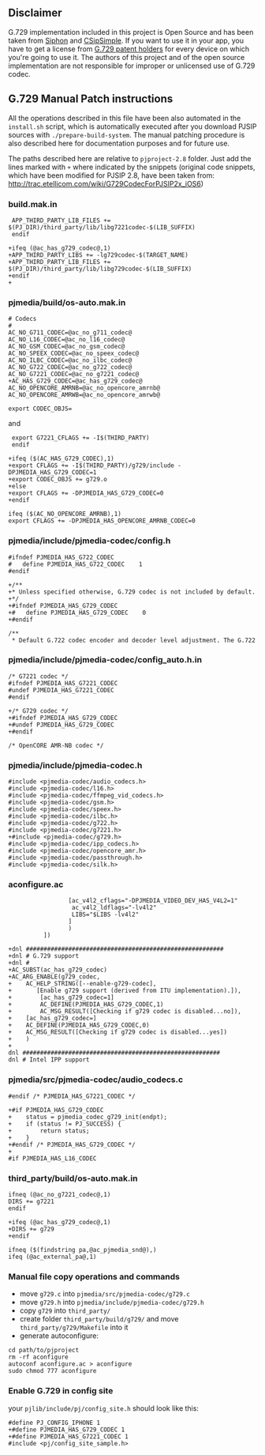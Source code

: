 ## Disclaimer
G.729 implementation included in this project is Open Source and has been taken from [Siphon](http://siphon.googlecode.com/svn/trunk/g729a) and [CSipSimple](https://code.google.com/p/csipsimple/). If you want to use it in your app, you have to get a license from [G.729 patent holders](http://www.voip-info.org/wiki/view/Asterisk+G.729+Licensing) for every device on which you're going to use it. The authors of this project and of the open source implementation are not responsible for improper or unlicensed use of G.729 codec.

## G.729 Manual Patch instructions
All the operations described in this file have been also automated in the `install.sh` script, which is automatically executed after you download PJSIP sources with `./prepare-build-system`. The manual patching procedure is also described here for documentation purposes and for future use.

The paths described here are relative to `pjproject-2.8` folder. Just add the lines marked with `+` where indicated by the snippets (original code snippets, which have been modified for PJSIP 2.8, have been taken from: http://trac.etellicom.com/wiki/G729CodecForPJSIP2x_iOS6)

### build.mak.in
```
 APP_THIRD_PARTY_LIB_FILES += $(PJ_DIR)/third_party/lib/libg7221codec-$(LIB_SUFFIX)
 endif

+ifeq (@ac_has_g729_codec@,1)
+APP_THIRD_PARTY_LIBS += -lg729codec-$(TARGET_NAME)
+APP_THIRD_PARTY_LIB_FILES += $(PJ_DIR)/third_party/lib/libg729codec-$(LIB_SUFFIX)
+endif
+
```

### pjmedia/build/os-auto.mak.in
```
# Codecs
#
AC_NO_G711_CODEC=@ac_no_g711_codec@
AC_NO_L16_CODEC=@ac_no_l16_codec@
AC_NO_GSM_CODEC=@ac_no_gsm_codec@
AC_NO_SPEEX_CODEC=@ac_no_speex_codec@
AC_NO_ILBC_CODEC=@ac_no_ilbc_codec@
AC_NO_G722_CODEC=@ac_no_g722_codec@
AC_NO_G7221_CODEC=@ac_no_g7221_codec@
+AC_HAS_G729_CODEC=@ac_has_g729_codec@
AC_NO_OPENCORE_AMRNB=@ac_no_opencore_amrnb@
AC_NO_OPENCORE_AMRWB=@ac_no_opencore_amrwb@

export CODEC_OBJS=
```

and

```
 export G7221_CFLAGS += -I$(THIRD_PARTY)
 endif

+ifeq ($(AC_HAS_G729_CODEC),1)
+export CFLAGS += -I$(THIRD_PARTY)/g729/include -DPJMEDIA_HAS_G729_CODEC=1
+export CODEC_OBJS += g729.o
+else
+export CFLAGS += -DPJMEDIA_HAS_G729_CODEC=0
+endif

ifeq ($(AC_NO_OPENCORE_AMRNB),1)
export CFLAGS += -DPJMEDIA_HAS_OPENCORE_AMRNB_CODEC=0
```

### pjmedia/include/pjmedia-codec/config.h
```
#ifndef PJMEDIA_HAS_G722_CODEC
#   define PJMEDIA_HAS_G722_CODEC    1
#endif

+/**
+* Unless specified otherwise, G.729 codec is not included by default.
+*/
+#ifndef PJMEDIA_HAS_G729_CODEC
+#   define PJMEDIA_HAS_G729_CODEC    0
+#endif

/**
 * Default G.722 codec encoder and decoder level adjustment. The G.722
```

### pjmedia/include/pjmedia-codec/config_auto.h.in
```
/* G7221 codec */
#ifndef PJMEDIA_HAS_G7221_CODEC
#undef PJMEDIA_HAS_G7221_CODEC
#endif

+/* G729 codec */
+#ifndef PJMEDIA_HAS_G729_CODEC
+#undef PJMEDIA_HAS_G729_CODEC
+#endif

/* OpenCORE AMR-NB codec */
```

### pjmedia/include/pjmedia-codec.h
```
#include <pjmedia-codec/audio_codecs.h>
#include <pjmedia-codec/l16.h>
#include <pjmedia-codec/ffmpeg_vid_codecs.h>
#include <pjmedia-codec/gsm.h>
#include <pjmedia-codec/speex.h>
#include <pjmedia-codec/ilbc.h>
#include <pjmedia-codec/g722.h>
#include <pjmedia-codec/g7221.h>
+#include <pjmedia-codec/g729.h>
#include <pjmedia-codec/ipp_codecs.h>
#include <pjmedia-codec/opencore_amr.h>
#include <pjmedia-codec/passthrough.h>
#include <pjmedia-codec/silk.h>
```

### aconfigure.ac
```
                 [ac_v4l2_cflags="-DPJMEDIA_VIDEO_DEV_HAS_V4L2=1"
                  ac_v4l2_ldflags="-lv4l2"
                  LIBS="$LIBS -lv4l2"
                 ]
                 )
          ])

+dnl ########################################################
+dnl # G.729 support
+dnl #
+AC_SUBST(ac_has_g729_codec)
+AC_ARG_ENABLE(g729_codec,
+    AC_HELP_STRING([--enable-g729-codec],
+       [Enable g729 support (derived from ITU implementation).]),
+        [ac_has_g729_codec=1]
+        AC_DEFINE(PJMEDIA_HAS_G729_CODEC,1)
+        AC_MSG_RESULT([Checking if g729 codec is disabled...no]),
+    [ac_has_g729_codec=]
+    AC_DEFINE(PJMEDIA_HAS_G729_CODEC,0)
+    AC_MSG_RESULT([Checking if g729 codec is disabled...yes])
+    )
+
dnl ########################################################
dnl # Intel IPP support
```

### pjmedia/src/pjmedia-codec/audio_codecs.c
```
#endif /* PJMEDIA_HAS_G7221_CODEC */

+#if PJMEDIA_HAS_G729_CODEC
+    status = pjmedia_codec_g729_init(endpt);
+    if (status != PJ_SUCCESS) {
+        return status;
+    }
+#endif /* PJMEDIA_HAS_G729_CODEC */
+
#if PJMEDIA_HAS_L16_CODEC
```

### third_party/build/os-auto.mak.in
```
ifneq (@ac_no_g7221_codec@,1)
DIRS += g7221
endif

+ifeq (@ac_has_g729_codec@,1)
+DIRS += g729
+endif

ifneq ($(findstring pa,@ac_pjmedia_snd@),)
ifeq (@ac_external_pa@,1)
```

### Manual file copy operations and commands
- move `g729.c` into `pjmedia/src/pjmedia-codec/g729.c`
- move `g729.h` into `pjmedia/include/pjmedia-codec/g729.h`
- copy `g729` into `third_party/`
- create folder `third_party/build/g729/` and move `third_party/g729/Makefile` into it
- generate autoconfigure:
```
cd path/to/pjproject
rm -rf aconfigure
autoconf aconfigure.ac > aconfigure
sudo chmod 777 aconfigure
```

### Enable G.729 in config site
your `pjlib/include/pj/config_site.h` should look like this:
```
#define PJ_CONFIG_IPHONE 1
+#define PJMEDIA_HAS_G729_CODEC 1
+#define PJMEDIA_HAS_G7221_CODEC 1
#include <pj/config_site_sample.h>
```
